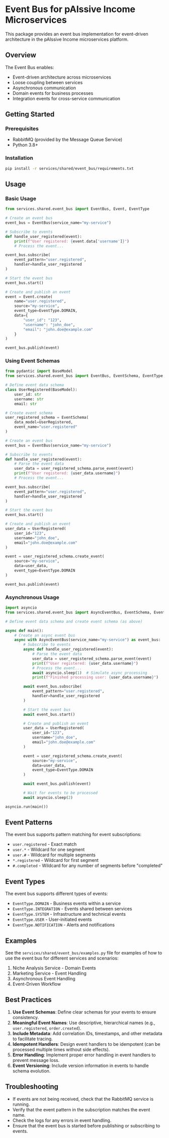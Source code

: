 # Event Bus for pAIssive Income Microservices

This package provides an event bus implementation for event-driven architecture in the pAIssive Income microservices platform.

## Overview

The Event Bus enables:

- Event-driven architecture across microservices
- Loose coupling between services
- Asynchronous communication
- Domain events for business processes
- Integration events for cross-service communication

## Getting Started

### Prerequisites

- RabbitMQ (provided by the Message Queue Service)
- Python 3.8+

### Installation

```bash
pip install -r services/shared/event_bus/requirements.txt
```

## Usage

### Basic Usage

```python
from services.shared.event_bus import EventBus, Event, EventType

# Create an event bus
event_bus = EventBus(service_name="my-service")

# Subscribe to events
def handle_user_registered(event):
    print(f"User registered: {event.data['username']}")
    # Process the event...

event_bus.subscribe(
    event_pattern="user.registered",
    handler=handle_user_registered
)

# Start the event bus
event_bus.start()

# Create and publish an event
event = Event.create(
    name="user.registered",
    source="my-service",
    event_type=EventType.DOMAIN,
    data={
        "user_id": "123",
        "username": "john_doe",
        "email": "john.doe@example.com"
    }
)

event_bus.publish(event)
```

### Using Event Schemas

```python
from pydantic import BaseModel
from services.shared.event_bus import EventBus, EventSchema, EventType

# Define event data schema
class UserRegistered(BaseModel):
    user_id: str
    username: str
    email: str

# Create event schema
user_registered_schema = EventSchema(
    data_model=UserRegistered,
    event_name="user.registered"
)

# Create an event bus
event_bus = EventBus(service_name="my-service")

# Subscribe to events
def handle_user_registered(event):
    # Parse the event data
    user_data = user_registered_schema.parse_event(event)
    print(f"User registered: {user_data.username}")
    # Process the event...

event_bus.subscribe(
    event_pattern="user.registered",
    handler=handle_user_registered
)

# Start the event bus
event_bus.start()

# Create and publish an event
user_data = UserRegistered(
    user_id="123",
    username="john_doe",
    email="john.doe@example.com"
)

event = user_registered_schema.create_event(
    source="my-service",
    data=user_data,
    event_type=EventType.DOMAIN
)

event_bus.publish(event)
```

### Asynchronous Usage

```python
import asyncio
from services.shared.event_bus import AsyncEventBus, EventSchema, EventType

# Define event data schema and create event schema (as above)

async def main():
    # Create an async event bus
    async with AsyncEventBus(service_name="my-service") as event_bus:
        # Subscribe to events
        async def handle_user_registered(event):
            # Parse the event data
            user_data = user_registered_schema.parse_event(event)
            print(f"User registered: {user_data.username}")
            # Process the event...
            await asyncio.sleep(1)  # Simulate async processing
            print(f"Finished processing user: {user_data.username}")

        await event_bus.subscribe(
            event_pattern="user.registered",
            handler=handle_user_registered
        )

        # Start the event bus
        await event_bus.start()

        # Create and publish an event
        user_data = UserRegistered(
            user_id="123",
            username="john_doe",
            email="john.doe@example.com"
        )

        event = user_registered_schema.create_event(
            source="my-service",
            data=user_data,
            event_type=EventType.DOMAIN
        )

        await event_bus.publish(event)

        # Wait for events to be processed
        await asyncio.sleep(2)

asyncio.run(main())
```

## Event Patterns

The event bus supports pattern matching for event subscriptions:

- `user.registered` - Exact match
- `user.*` - Wildcard for one segment
- `user.#` - Wildcard for multiple segments
- `*.registered` - Wildcard for first segment
- `#.completed` - Wildcard for any number of segments before "completed"

## Event Types

The event bus supports different types of events:

- `EventType.DOMAIN` - Business events within a service
- `EventType.INTEGRATION` - Events shared between services
- `EventType.SYSTEM` - Infrastructure and technical events
- `EventType.USER` - User-initiated events
- `EventType.NOTIFICATION` - Alerts and notifications

## Examples

See the `services/shared/event_bus/examples.py` file for examples of how to use the event bus for different services and scenarios:

1. Niche Analysis Service - Domain Events
2. Marketing Service - Event Handling
3. Asynchronous Event Handling
4. Event-Driven Workflow

## Best Practices

1. **Use Event Schemas**: Define clear schemas for your events to ensure consistency.
2. **Meaningful Event Names**: Use descriptive, hierarchical names (e.g., `user.registered`, `order.created`).
3. **Include Metadata**: Add correlation IDs, timestamps, and other metadata to facilitate tracing.
4. **Idempotent Handlers**: Design event handlers to be idempotent (can be processed multiple times without side effects).
5. **Error Handling**: Implement proper error handling in event handlers to prevent message loss.
6. **Event Versioning**: Include version information in events to handle schema evolution.

## Troubleshooting

- If events are not being received, check that the RabbitMQ service is running.
- Verify that the event pattern in the subscription matches the event name.
- Check the logs for any errors in event handling.
- Ensure that the event bus is started before publishing or subscribing to events.
